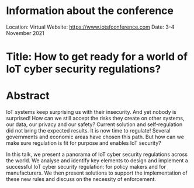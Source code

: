 # Information about the conference
Location: Virtual
Website: https://www.iotsfconference.com
Date: 3-4 November 2021

# Title: How to get ready for a world of IoT cyber security regulations?

# Abstract
IoT systems keep surprising us with their insecurity. And yet nobody is surprised! How can we still accept the risks they create on other systems, our data, our privacy and our safety? Current solution and self-regulation did not bring the expected results. It is now time to regulate! Several governments and economic areas have chosen this path. But how can we make sure regulation is fit for purpose and enables IoT security?

In this talk, we present a panorama of IoT cyber security regulations across the world. We analyse and identify key elements to design and implement a successful IoT cyber security regulation: for policy makers and for manufacturers. We then present solutions to support the implementation of these new rules and discuss on the necessity of enforcement.
